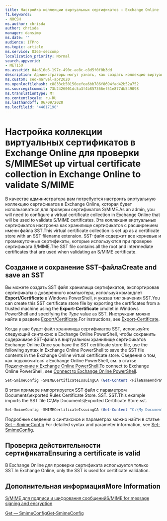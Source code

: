 ```yaml
---
title: Настройка коллекции виртуальных сертификатов — Exchange Online
f1.keywords:
- NOCSH
ms.author: chrisda
author: chrisda
manager: dansimp
ms.date: ''
audience: ITPro
ms.topic: article
ms.service: O365-seccomp
localization_priority: Normal
search.appverid:
- MET150
ms.assetid: 04a616e6-197c-490c-ae8c-c8d5f0f0b3dd
description: Администраторы могут узнать, как создать коллекцию виртуальных сертификатов, которая будет использоваться для проверки сертификатов S/MIME в Exchange Online.
ms.custom: seo-marvel-apr2020
ms.openlocfilehash: c8833cb50150eefea6bb786f8694fad42b52a752
ms.sourcegitcommit: 73b2426001dc5a3f4b857366ef51e877db549098
ms.translationtype: MT
ms.contentlocale: ru-RU
ms.lasthandoff: 06/09/2020
ms.locfileid: "44617190"
---
```

# <a name="set-up-virtual-certificate-collection-in-exchange-online-to-validate-smime"></a><span data-ttu-id="6a558-103">Настройка коллекции виртуальных сертификатов в Exchange Online для проверки S/MIME</span><span class="sxs-lookup"><span data-stu-id="6a558-103">Set up virtual certificate collection in Exchange Online to validate S/MIME</span></span>

<span data-ttu-id="6a558-104">В качестве администратора вам потребуется настроить виртуальную коллекцию сертификатов в Exchange Online, которая будет использоваться для проверки сертификатов S/MIME.</span><span class="sxs-lookup"><span data-stu-id="6a558-104">As an admin, you will need to configure a virtual certificate collection in Exchange Online that will be used to validate S/MIME certificates.</span></span> <span data-ttu-id="6a558-105">Эта коллекция виртуальных сертификатов настроена как хранилище сертификатов с расширением имени файла SST.</span><span class="sxs-lookup"><span data-stu-id="6a558-105">This virtual certificate collection is set up as a certificate store with an SST filename extension.</span></span> <span data-ttu-id="6a558-106">SST-файл содержит все корневые и промежуточные сертификаты, которые используются при проверке сертификата S/MIME.</span><span class="sxs-lookup"><span data-stu-id="6a558-106">The SST file contains all the root and intermediate certificates that are used when validating an S/MIME certificate.</span></span>

## <a name="create-and-save-an-sst"></a><span data-ttu-id="6a558-107">Создание и сохранение SST-файла</span><span class="sxs-lookup"><span data-stu-id="6a558-107">Create and save an SST</span></span>

<span data-ttu-id="6a558-108">Вы можете создать SST файл хранилища сертификатов, экспортировав сертификаты с доверенного компьютера, используя командлет **Export/Certificate** в Windows PowerShell, и указав _тип_ значения SST.</span><span class="sxs-lookup"><span data-stu-id="6a558-108">You can create this SST certificate store file by exporting the certificates from a trusted machine using the **Export-Certificate** cmdlet in Windows PowerShell and specifying the _Type_ value as SST.</span></span> <span data-ttu-id="6a558-109">Инструкции можно найти в разделе [Export/Certificate](https://docs.microsoft.com/powershell/module/pkiclient/export-certificate).</span><span class="sxs-lookup"><span data-stu-id="6a558-109">For instructions, see [Export-Certificate](https://docs.microsoft.com/powershell/module/pkiclient/export-certificate).</span></span>

<span data-ttu-id="6a558-110">Когда у вас будет файл хранилища сертификатов SST, используйте следующий синтаксис в Exchange Online PowerShell, чтобы сохранить содержимое SST-файла в виртуальном хранилище сертификатов Exchange Online.</span><span class="sxs-lookup"><span data-stu-id="6a558-110">Once you have the SST certificate store file, use the following syntax in Exchange Online PowerShell to save the SST file contents in the Exchange Online virtual certificate store.</span></span> <span data-ttu-id="6a558-111">Сведения о том, как подключиться к Exchange Online PowerShell, см. в статье [Подключение к Exchange Online PowerShell](https://docs.microsoft.com/powershell/exchange/connect-to-exchange-online-powershell).</span><span class="sxs-lookup"><span data-stu-id="6a558-111">To connect to Exchange Online PowerShell, see [Connect to Exchange Online PowerShell](https://docs.microsoft.com/powershell/exchange/connect-to-exchange-online-powershell).</span></span>

```PowerShell
Set-SmimeConfig -SMIMECertificateIssuingCA (Get-Content <FileNameAndPath>.sst -Encoding Byte)
```

<span data-ttu-id="6a558-112">В этом примере импортируется SST файл с параметром Documents\exported Rules Certificate Store. SST. SST.</span><span class="sxs-lookup"><span data-stu-id="6a558-112">This example imports the SST file C:\My Documents\Exported Certificate Store.sst.</span></span>

```PowerShell
Set-SmimeConfig -SMIMECertificateIssuingCA (Get-Content "C:\My Documents\Exported Certificate Store.sst" -Encoding Byte)
```

<span data-ttu-id="6a558-113">Подробные сведения о синтаксисе и параметрах можно найти в статье [Set – SmimeConfig](https://docs.microsoft.com/powershell/module/exchange/set-smimeconfig).</span><span class="sxs-lookup"><span data-stu-id="6a558-113">For detailed syntax and parameter information, see [Set-SmimeConfig](https://docs.microsoft.com/powershell/module/exchange/set-smimeconfig).</span></span>

## <a name="ensuring-a-certificate-is-valid"></a><span data-ttu-id="6a558-114">Проверка действительности сертификата</span><span class="sxs-lookup"><span data-stu-id="6a558-114">Ensuring a certificate is valid</span></span>

<span data-ttu-id="6a558-115">В Exchange Online для проверки сертификата используется только SST.</span><span class="sxs-lookup"><span data-stu-id="6a558-115">In Exchange Online, only the SST is used for certificate validation.</span></span>

## <a name="more-information"></a><span data-ttu-id="6a558-116">Дополнительная информация</span><span class="sxs-lookup"><span data-stu-id="6a558-116">More Information</span></span>

[<span data-ttu-id="6a558-117">S/MIME для подписи и шифрования сообщений</span><span class="sxs-lookup"><span data-stu-id="6a558-117">S/MIME for message signing and encryption</span></span>](s-mime-for-message-signing-and-encryption.md)

[<span data-ttu-id="6a558-118">Get — SmimeConfig</span><span class="sxs-lookup"><span data-stu-id="6a558-118">Get-SmimeConfig</span></span>](https://docs.microsoft.com/powershell/module/exchange/get-smimeconfig)
